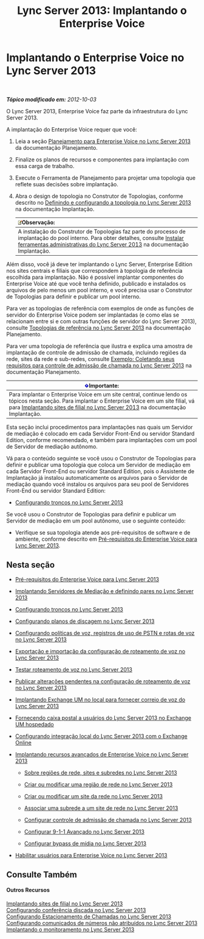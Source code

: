 ﻿---
title: 'Lync Server 2013: Implantando o Enterprise Voice'
TOCTitle: Implantando o Enterprise Voice
ms:assetid: b5b593a6-ac30-461c-8c8c-0041e2c9ab04
ms:mtpsurl: https://technet.microsoft.com/pt-br/library/Gg412876(v=OCS.15)
ms:contentKeyID: 49307867
ms.date: 05/19/2016
mtps_version: v=OCS.15
ms.translationtype: HT
---

# Implantando o Enterprise Voice no Lync Server 2013

 

_**Tópico modificado em:** 2012-10-03_

O Lync Server 2013, Enterprise Voice faz parte da infraestrutura do Lync Server 2013.

A implantação do Enterprise Voice requer que você:

1.  Leia a seção [Planejamento para Enterprise Voice no Lync Server 2013](lync-server-2013-planning-for-enterprise-voice.md) da documentação Planejamento.

2.  Finalize os planos de recursos e componentes para implantação com essa carga de trabalho.

3.  Execute o Ferramenta de Planejamento para projetar uma topologia que reflete suas decisões sobre implantação.

4.  Abra o design de topologia no Construtor de Topologias, conforme descrito no [Definindo e configurando a topologia no Lync Server 2013](lync-server-2013-defining-and-configuring-the-topology.md) na documentação Implantação.
    
    <table>
    <thead>
    <tr class="header">
    <th><img src="images/Gg425756.note(OCS.15).gif" title="note" alt="note" />Observação:</th>
    </tr>
    </thead>
    <tbody>
    <tr class="odd">
    <td>A instalação do Construtor de Topologias faz parte do processo de implantação do pool interno. Para obter detalhes, consulte <a href="lync-server-2013-install-lync-server-administrative-tools.md">Instalar ferramentas administrativas do Lync Server 2013</a> na documentação Implantação.</td>
    </tr>
    </tbody>
    </table>


Além disso, você já deve ter implantando o Lync Server, Enterprise Edition nos sites centrais e filiais que correspondem à topologia de referência escolhida para implantação. Não é possível implantar componentes do Enterprise Voice até que você tenha definido, publicado e instalados os arquivos de pelo menos um pool interno, e você precisa usar o Construtor de Topologias para definir e publicar um pool interno.

Para ver as topologias de referência com exemplos de onde as funções de servidor do Enterprise Voice podem ser implantadas (e como elas se relacionam entre si e com outras funções de servidor do Lync Server 2013), consulte [Topologias de referência no Lync Server 2013](lync-server-2013-reference-topologies.md) na documentação Planejamento.

Para ver uma topologia de referência que ilustra e explica uma amostra de implantação de controle de admissão de chamada, incluindo regiões da rede, sites da rede e sub-redes, consulte [Exemplo: Coletando seus requisitos para controle de admissão de chamada no Lync Server 2013](lync-server-2013-example-of-gathering-your-requirements-for-call-admission-control.md) na documentação Planejamento.

<table>
<thead>
<tr class="header">
<th><img src="images/Gg425939.important(OCS.15).gif" title="important" alt="important" />Importante:</th>
</tr>
</thead>
<tbody>
<tr class="odd">
<td>Para implantar o Enterprise Voice em um site central, continue lendo os tópicos nesta seção. Para implantar o Enterprise Voice em um site filial, vá para <a href="lync-server-2013-deploying-branch-sites.md">Implantando sites de filial no Lync Server 2013</a> na documentação Implantação.</td>
</tr>
</tbody>
</table>


Esta seção inclui procedimentos para implantações nas quais um Servidor de mediação é colocado em cada Servidor Front-End ou servidor Standard Edition, conforme recomendado, e também para implantações com um pool de Servidor de mediação autônomo.

Vá para o conteúdo seguinte se você usou o Construtor de Topologias para definir e publicar uma topologia que coloca um Servidor de mediação em cada Servidor Front-End ou servidor Standard Edition, pois o Assistente de Implantação já instalou automaticamente os arquivos para o Servidor de mediação quando você instalou os arquivos para seu pool de Servidores Front-End ou servidor Standard Edition:

  - [Configurando troncos no Lync Server 2013](lync-server-2013-configuring-trunks.md)

Se você usou o Construtor de Topologias para definir e publicar um Servidor de mediação em um pool autônomo, use o seguinte conteúdo:

  - Verifique se sua topologia atende aos pré-requisitos de software e de ambiente, conforme descrito em [Pré-requisitos do Enterprise Voice para Lync Server 2013](lync-server-2013-enterprise-voice-prerequisites.md).

## Nesta seção

  -   
    [Pré-requisitos do Enterprise Voice para Lync Server 2013](lync-server-2013-enterprise-voice-prerequisites.md)

  -   
    [Implantando Servidores de Mediação e definindo pares no Lync Server 2013](lync-server-2013-deploying-mediation-servers-and-defining-peers.md)

  -   
    [Configurando troncos no Lync Server 2013](lync-server-2013-configuring-trunks.md)

  -   
    [Configurando planos de discagem no Lync Server 2013](lync-server-2013-configuring-dial-plans.md)

  -   
    [Configurando políticas de voz, registros de uso de PSTN e rotas de voz no Lync Server 2013](lync-server-2013-configuring-voice-policies-pstn-usage-records-and-voice-routes.md)

  -   
    [Exportação e importação da configuração de roteamento de voz no Lync Server 2013](lync-server-2013-exporting-and-importing-voice-routing-configuration.md)

  -   
    [Testar roteamento de voz no Lync Server 2013](lync-server-2013-test-voice-routing.md)

  -   
    [Publicar alterações pendentes na configuração de roteamento de voz no Lync Server 2013](lync-server-2013-publish-pending-changes-to-the-voice-routing-configuration.md)

  -   
    [Implantando Exchange UM no local para fornecer correio de voz do Lync Server 2013](lync-server-2013-deploying-on-premises-exchange-um-to-provide-lync-server-2013-voice-mail.md)

  -   
    [Fornecendo caixa postal a usuários do Lync Server 2013 no Exchange UM hospedado](lync-server-2013-providing-lync-server-users-voice-mail-on-hosted-exchange-um.md)

  -   
    [Configurando integração local do Lync Server 2013 com o Exchange Online](lync-server-2013-configuring-on-premises-lync-server-integration-with-exchange-online.md)

  -   
    [Implantando recursos avançados de Enterprise Voice no Lync Server 2013](lync-server-2013-deploying-advanced-enterprise-voice-features.md)
    
      - [Sobre regiões de rede, sites e subredes no Lync Server 2013](lync-server-2013-about-network-regions-sites-and-subnets.md)
    
      - [Criar ou modificar uma região de rede no Lync Server 2013](lync-server-2013-create-or-modify-a-network-region.md)
    
      - [Criar ou modificar um site da rede no Lync Server 2013](lync-server-2013-create-or-modify-a-network-site.md)
    
      - [Associar uma subrede a um site de rede no Lync Server 2013](lync-server-2013-associate-a-subnet-with-a-network-site.md)
    
      - [Configurar controle de admissão de chamada no Lync Server 2013](lync-server-2013-configure-call-admission-control.md)
    
      - [Configurar 9-1-1 Avançado no Lync Server 2013](lync-server-2013-configure-enhanced-9-1-1.md)
    
      - [Configurar bypass de mídia no Lync Server 2013](lync-server-2013-configure-media-bypass.md)

  -   
    [Habilitar usuários para Enterprise Voice no Lync Server 2013](lync-server-2013-enable-users-for-enterprise-voice.md)

## Consulte Também

#### Outros Recursos

[Implantando sites de filial no Lync Server 2013](lync-server-2013-deploying-branch-sites.md)  
[Configurando conferência discada no Lync Server 2013](lync-server-2013-configuring-dial-in-conferencing.md)  
[Configurando Estacionamento de Chamadas no Lync Server 2013](lync-server-2013-configuring-call-park.md)  
[Configurando comunicados de números não atribuídos no Lync Server 2013](lync-server-2013-configuring-announcements-for-unassigned-numbers.md)  
[Implantando o monitoramento no Lync Server 2013](lync-server-2013-deploying-monitoring.md)

